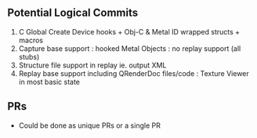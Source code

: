 ## Potential Logical Commits
1. C Global Create Device hooks + Obj-C & Metal ID wrapped structs + macros
2. Capture base support : hooked Metal Objects : no replay support (all stubs)
3. Structure file support in replay ie. output XML
4. Replay base support including QRenderDoc files/code : Texture Viewer in most basic state

## PRs
- Could be done as unique PRs or a single PR

